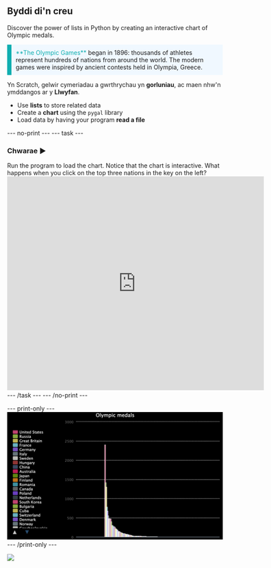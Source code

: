 ## Byddi di'n creu

Discover the power of lists in Python by creating an interactive chart of Olympic medals.

<p style="border-left: solid; border-width:10px; border-color: #0faeb0; background-color: aliceblue; padding: 10px;">
<span style="color: #0faeb0">**The Olympic Games**</span> began in 1896: thousands of athletes represent hundreds of nations from around the world. The modern games were inspired by ancient contests held in Olympia, Greece.
</p>

Yn Scratch, gelwir cymeriadau a gwrthrychau yn **gorluniau**, ac maen nhw'n ymddangos ar y **Llwyfan**.
 - Use **lists** to store related data
 - Create a **chart** using the `pygal` library
 - Load data by having your program **read a file**

--- no-print --- --- task ---
### Chwarae ▶️
<div style="display: flex; flex-wrap: wrap">
<div style="flex-basis: 175px; flex-grow: 1">  
Run the program to load the chart. Notice that the chart is interactive. What happens when you click on the top three nations in the key on the left?
</div>
<div class="trinket">
<iframe src="https://trinket.io/embed/python/1f312ddc4c?outputOnly=true&runOption=run" width="600" height="500" frameborder="0" marginwidth="0" marginheight="0" allowfullscreen></iframe>
</div>
</div>
--- /task --- --- /no-print ---

--- print-only --- ![Completed project.](images/completed_preview.png) --- /print-only ---

![](http://code.org/api/hour/begin_rp_charting.png)
